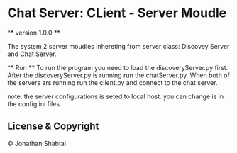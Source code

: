 # Chat Server: CLient - Server Moudle

** version 1.0.0 **

The system 2 server moudles inhereting from server class: Discovey Server and Chat Server.

** Run ** 
To run the program you need to load the discoveryServer.py first.
After the discoveryServer.py is running run the chatServer.py.
When both of the servers ars running run the client.py and connect to the chat server.

note:
the server configurations is seted to local host. you can change is in the config.ini files.

## License & Copyright

© Jonathan Shabtai